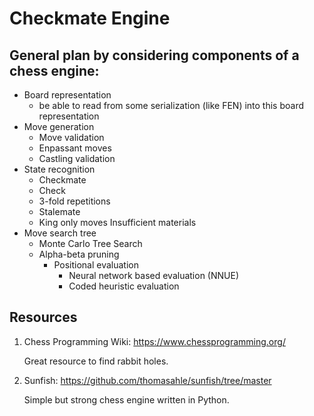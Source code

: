 # Checkmate Engine

## General plan by considering components of a chess engine:

- Board representation
  - be able to read from some serialization (like FEN) into this board representation
- Move generation
  - Move validation
  - Enpassant moves
  - Castling validation
- State recognition
  - Checkmate
  - Check
  - 3-fold repetitions
  - Stalemate
  - King only moves
    Insufficient materials
- Move search tree
  - Monte Carlo Tree Search
  - Alpha-beta pruning
    - Positional evaluation
      - Neural network based evaluation (NNUE)
      - Coded heuristic evaluation

## Resources

1. Chess Programming Wiki: https://www.chessprogramming.org/

   Great resource to find rabbit holes.

2. Sunfish: https://github.com/thomasahle/sunfish/tree/master

   Simple but strong chess engine written in Python.
